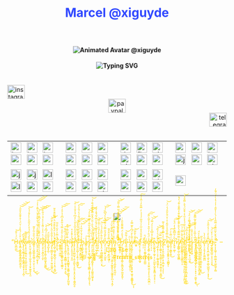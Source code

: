 <div align="center" style="color:rgb(48,72,255);">

# Marcel @xiguyde

</div>

###

<br clear="both">
<div align="center">
  <h4>
    <img src="https://raw.githubusercontent.com/xiguyde/xiguyde/ce588eb9e237f1dece59b12c92faf3e58729a868/assets/animated_avatar.svg" alt="Animated Avatar @xiguyde"/>
  </h4>
</div>
<div align="center">
  <h4>
    <img src="https://readme-typing-svg.herokuapp.com?font=Jetbrains+mono&size=16&duration=6400&color=6448ff&center=true&vCenter=true&width=560&lines=If+you+are+looking+for+an+open-minded,+creative+programmer,;..with+the+aim+to+build+optimized+applications,..;..+from+backend+to+frontend,+over+Web+to+Desktop,..;..then+I'm+ready+to+provide+solutions..;..relating+to+any+kind+of+programming+language..;..Let+me+know,+if+you+got+an+idea..;..and+we+will+find+an+adequate+solution+!;" alt="Typing SVG"/>
  </h4>
</div>
<br clear="both">
<div align="center">
<div align="left">
  <a href="https://instagram.com/yyscript" target="_blank">
    <img src="https://raw.githubusercontent.com/maurodesouza/profile-readme-generator/master/src/assets/icons/social/instagram/default.svg" width="40" height="32" alt="instagram logo"  />
  </a>
</div>
<div align="center">
  <a href="https://paypal.me/cellbolz" target="_blank">
    <img src="https://raw.githubusercontent.com/maurodesouza/profile-readme-generator/master/src/assets/icons/social/paypal/default.svg" width="40" height="32" alt="paypal logo"  />
  </a>
</div>
<div align="right">
  <a href="https://t.me/return_success" target="_blank">
    <img src="https://raw.githubusercontent.com/maurodesouza/profile-readme-generator/master/src/assets/icons/social/telegram/default.svg" width="40" height="32" alt="telegram logo"  />
  </a>
</div>
</div>

<br clear="both">
<table align="center">
<tr>
<td><img src="https://skillicons.dev/icons?i=babel" height="24" alt="babel logo"  />
  <img width="4" />
  <img src="https://skillicons.dev/icons?i=bash" height="24" alt="bash logo"  />
  <img width="4" />
  <img src="https://skillicons.dev/icons?i=bootstrap" height="24" alt="bootstrap logo"  />
  <img width="4" />
  <img src="https://skillicons.dev/icons?i=c" height="24" alt="c logo"  />
  <img width="4" />
  <img src="https://skillicons.dev/icons?i=react" height="24" alt="react logo"  />
  <img width="4" />
  <img src="https://skillicons.dev/icons?i=regex" height="24" alt="regex logo"  />
  <img width="4" />
</td>
<td>
  <img src="https://skillicons.dev/icons?i=cmake" height="24" alt="cmake logo"  />
  <img width="4" />
  <img src="https://skillicons.dev/icons?i=cpp" height="24" alt="cplusplus logo"  />
  <img width="4" />
  <img src="https://skillicons.dev/icons?i=cs" height="24" alt="csharp logo"  />
  <img width="4" />
  <img src="https://skillicons.dev/icons?i=css" height="24" alt="css3 logo"  />
  <img width="4" />
  <img src="https://skillicons.dev/icons?i=rust" height="24" alt="rust logo"  />
  <img width="4" />
  <img src="https://skillicons.dev/icons?i=sass" height="24" alt="sass logo"  />
  <img width="4" />
</td>
<td>  <img src="https://skillicons.dev/icons?i=dotnet" height="24" alt="dot-net logo"  />
  <img width="4" />
  <img src="https://skillicons.dev/icons?i=flutter" height="24" alt="flutter logo"  />
  <img width="4" />
  <img src="https://skillicons.dev/icons?i=git" height="24" alt="git logo"  />
  <img width="4" />
  <img src="https://skillicons.dev/icons?i=github" height="24" alt="github logo"  />
  <img width="4" />
  <img src="https://skillicons.dev/icons?i=sqlite" height="24" alt="sqlite logo"  />
  <img width="4" />
  <img src="https://skillicons.dev/icons?i=svg" height="24" alt="svg logo"  />
  <img width="4" />
</td>

<td>
  <img src="https://skillicons.dev/icons?i=go" height="24" alt="go logo"  />
  <img width="4" />
  <img src="https://skillicons.dev/icons?i=gtk" height="24" alt="gtk logo"  />
  <img width="4" />
  <img src="https://skillicons.dev/icons?i=html" height="24" alt="html5 logo"  />
  <img width="4" />
  <img src="https://skillicons.dev/icons?i=js" height="24" alt="javascript logo"  />
  <img width="4" />
  <img src="https://skillicons.dev/icons?i=ts" height="24" alt="typescript logo"  />
  <img width="4" />
  <img src="https://skillicons.dev/icons?i=visualstudio" height="24" alt="visualstudio logo"  />
  <img width="4" />
</td>
</tr>
<tr>
<td>
  <img src="https://skillicons.dev/icons?i=java" height="24" alt="java logo"  />
  <img width="4" />
  <img src="https://skillicons.dev/icons?i=jquery" height="24" alt="jquery logo"  />
  <img width="4" />
  <img src="https://skillicons.dev/icons?i=linux" height="24" alt="linux logo"  />
  <img width="4" />
  <img src="https://skillicons.dev/icons?i=lua" height="24" alt="lua logo"  />
  <img width="4" />
  <img src="https://skillicons.dev/icons?i=vscode" height="24" alt="vscode logo"  />
  <img width="4" />
  <img src="https://skillicons.dev/icons?i=wasm" height="24" alt="webassembly logo"  />
  <img width="4" />
  </td>
<td>
<img src="https://skillicons.dev/icons?i=md" height="24" alt="markdown logo"  />
  <img width="4" />
  <img src="https://skillicons.dev/icons?i=mongodb" height="24" alt="mongodb logo"  />
  <img width="4" />
  <img src="https://skillicons.dev/icons?i=neovim" height="24" alt="neovim logo"  />
  <img width="4" />
  <img src="https://skillicons.dev/icons?i=mysql" height="24" alt="mysql logo"  />
  <img width="4" />
  <img src="https://skillicons.dev/icons?i=nginx" height="24" alt="nginx logo"  />
  <img width="4" />
  <img src="https://skillicons.dev/icons?i=nim" height="24" alt="nim logo"  />
  <img width="4" />
  </td>
<td>
  <img src="https://skillicons.dev/icons?i=nodejs" height="24" alt="nodejs logo"  />
  <img width="4" />
  <img src="https://skillicons.dev/icons?i=perl" height="24" alt="perl logo"  />
  <img width="4" />
<img src="https://skillicons.dev/icons?i=php" height="24" alt="php logo"  />
  <img width="4" />
  <img src="https://skillicons.dev/icons?i=powershell" height="24" alt="powershell logo"  />
  <img width="4" />
  <img src="https://skillicons.dev/icons?i=py" height="24" alt="python logo"  />
  <img width="4" />
  <img src="https://skillicons.dev/icons?i=qt" height="24" alt="qt logo"  />
  <img width="4" />

</td>
<td>  <img src="https://skillicons.dev/icons?i=webpack" height="24" alt="webpack logo"  />
  <img width="4" /></td>
</tr>
</table>

###

<br clear="both">
<div align="center">
  <img src="https://profile-counter.glitch.me/xiguyde/count.svg" />
</div>
<br clear="both">

###

<div align="center">
  <p align="center" style="color:gold;">“H̷̨̲̪̫̪̑̈́͗͒̂͜͝é̶̢̛͓͇͔͚̙̳̬͇̝͇̱̺̺̬̲̮̼͛͒̍͑́́̀̾͗̆̈́̍͒̍͊͋̽̑̋͐̕͝͠͝͝ͅ ̸̧̡̢̫͉͖͇̩̥̯̻͎͇̭͇͓̯̬͉̟͉͎̪̽͐̐͆̚͠͝ͅw̵̢̢̟̟̫̠̭̻̯̩͕̘͙̲̱̠̲̮̝͙̠̮̤̏̀͂̆̾̃͜h̷̨͙̤̫̖̖͍̳̠̟̩͖͓̬̦̟̗̱̟͖̥̬̩̟̰̑̎́̈́̈́̉̊̀̉̃͋̀̀̀̓̂́́̓͘̕͘͘͝o̴̻͓̗͙͖̠̳̝̬̤͇̠̜̟̤̙̩̩̮̣̞̔́͋̎͗̃̓̎̃͜͜ͅ ̸̧̨̡̧̧̛̥̝͙͖̤̩̰̞͓̍͋̂̄͋͂̐̒́͂̇́̊͛͂̊̊̆͑͐͌̍̍̾͑̕͠͠͠͝ͅd̷̨̛̥̞̦̖̗̬̯̥͈̖̗̾̈́̋͊̃͑̉̌͋̌̀̉͆͊̇̅̀̓͘͝͝͝e̸̢̠̘̥̟͙̪̙̼͎̫̙͂̂͑͛̇̈̾̾̇͌̍͐̓̓͒̇̉͋̒̚͝͝͠f̵̢̨̢̥͔̬̝͚̣̹̻̼͚̝̭̰̮̻͒̏̄͑̈́͆̂̔͜͜͝͝ę̵̨̺̞̟̪̜̐̊͂͂̈́ą̶͍͓͉̪̳̤̝̜̯̰̝͙̦̫͈̫̼͚͔͕̍̾̌̑̋̾̋̀̇̀̽͗̀̎̋̕͜͜͝͝t̸̨̛̛͉̪̟̼̺̘̦͇̭̺͉̜̠͓̣̙͍͙͚̔̈́́̾̈́̄̐̋̐̎̈͛̿̈̃̋̐̐͂͘s̷̝̬͕͙͉̅́̽̿̓̓͋̀̂̈͂̚͘ ̴̛̰͇̥̻͉̣̣͖͖ơ̵̧̧̛̱̼͕͈̭̲͔̳͇̖̺̙͓͉̺̳̝͂̍̋̔͛̑̎̍̿́͐͋̎̾͆̑͛͛͒̒͐͝͠͠t̴̨̡̧̨̧͇̮̠̖͙͇̲̻̠̮͍̝͉̭͎͙̫̔̀̈́̇̅͐͋͜͠͠ḩ̵̢̨͍̱̦͓̪̦̣̬͕͙͈̺̳̥̟̬̰͇̜͖̼̬̟̞̙̺̫͈̿̍͌͆̿͑́̓̕ͅę̶̡̨͔̟̬̝͎̖͔͙̼̉͛̔̌̽̒̊̚ř̶̡̡̨̡̡̛̛̛̯̫̻̺̘͔̰͔̫̪̙̘͙̤͍͔̞̭͕͎̮̟͔̳̗̲̯͒́̂̔̊̎̓̅̽̒̆͛̓̒͆̉̔̽̂͐̇̇̂̚͝ͅş̵̨̛̛͍͍̯̺͎̠̖̝͍͉̹͈̳̺̥̉̈́̔̄͋͂̏̔̓̊̅͘͜͝͠͠ ̴̧̡̛̛̯͇͖̦̮̭̻̫͍̲̏̽̆̒̍͒̈́̔͐́̈́̎̈́͂̍́̓́̑̒͛͘͠͠h̷͍̟͉̳͓̫̞͙͖̫͎̯̊̉́̆̓̋͋̓̈͘͝͝͝͝ͅa̶̳̗̩̼̠̯̬̩̩͛̾͠ş̷̨̢̨̧̡͖̖̦͖̱͕̘̙͈̟͉̻̻͎͙̖̖̘͈̲͈̩̗̟͉̍̈̔̓͆̿͊̌͐̅͂̍́̈͊̈̃̆͛̓͘͘͘͝͝͝ ̴̧̛̥̙̣̗̭͕̘̲̙̫̗͓̱̪̥̥̜̜̘͓̫̳͈͈͖̬̞̟͒̉̏̈̃̊̒̈́̊̑͗̈̄̈́̂̌̄̿̽̓͊̆́͊̇́̇̚͝s̸̛͔̦̩̩̙͉̖̓̔̍̓̌͛̎͝t̷̛̝͍̤͉͖̩͖͎́́͛̔̑̔̌͑̂̈́̐̄̿͑̃́̌̾̍̄́͘͜r̷̨̘͉̙̰̆̏̀̔̂̀̒̑̔̇̇͂̂̿͝è̴̢̛̞̝̤̩̥̪̻̰̻̳͕͇̹̤͙͋͂̀̋̋̊́́͐̈̈͜͝͠͝͠n̷̡̠̹̣̜̠͚̠͉͔͔̬̆̃̀̌̂́̎̄̿̈́̇͌̈́̄̍̀́̋͆̏́́͝͠g̶̢̛̲̖̦͎͉̞̲͎̯͖̠̩̿̊͒̈̐͒̃ţ̵̧̛̛͚̠̠̤̙̖̹͉̦͙͚͕̗͚̬̲̙͈͕̰͖̬̬̙̪̣̘͙̼̗̓̈́̾̿̈̌̐̌̈́̕͠h̴̡̡̪͈̲̼̭̬̮̮͔̠̰̬͉̞̲̝̬̙̣͍͖͎̋͋͑̽̌̊̿͑͛͐̊̐͑͂̈́͘ͅ.̷̛̤̦͌̌̓͛̓̏̉̐̂̊͗͆̓̊͊̊͒̔̅̿̇̇͂͂̚̚̕͝͝ ̶̛̛̭̭͈͕̻̦̗̀̿͊̀͛̊̓̑̐̓͌͗͑̓̃̋͘̚͝͝͝͝͠Ḧ̵̡̦̰̝͔͈̝̱̠̤̘̬͕̳̹̮̖͇̬̠̲̗͖̼̝̭͍́̉̄̓̈́̈͌͌̑̑̋̀͗̕ͅȩ̷̰̤̣͉̦̹̤̥͆͐͗̃̋̎͝ͅ ̴̢̼̝̰̗̥̜̬̪̟̯̤̙͇͈͔̘̻̙̯͎̾̈͗w̷̧̢̡͚͙̙̜͉̞̟͉͙̼̠͎̠͙͓̥̭̟͖̤̥͓̳̻̥̥͑̎͂̀͒̈́͆͛̂̅̿̓̕̕͘͜ͅͅh̴͚̟̎̐̀͋̃̅̚͘͝ǒ̸̪͕̖͕͈͎̜͎̺͈̩̞͖͓ ̵̛̞̜͔̀̄̍̆̐̋̊̐̇̅̒̈́̋̅̈́́́́̇̒̿͋̒͗̅̾̉̈͘͘̚͠ḑ̷̖͙͔̩͔̳̥̲̙͔͎̮̺̺̀́̑͘e̸̢̡̢̡͇̜͔̻͔̜͓̙̣͔̥̫͍̮̼͕̞̙̙͎̤͓̪̮̪̤̤̽͛̈́̆̍̒̍̋͒̓̓͛̄͂̀̈͊͘̕͠͠f̴̤̗͔̠͎̄̆̓̊̅͆̊̍̍̾́̿́͝͝ë̴̙̼̫̼̬̰̟̦͚̗͔̜̤̖̺͖̙̫̬̱͙̬̻̤͉͍̝͓̠͕̣͊ą̷̧̲͙̞̜̹͕͓̦̫͚̝͖͚̘̙̓̃̊́̓̒̏̑̚͝͝ͅṫ̶̢̡̨͚̲̦̟̞̮̮̤͇͕̩͎̮͍̣͇͕͈̠̩͍̻̼͆̿̈͜͝s̷̢̨̢̧̜͍̼͙̲͖̙͕̙͎̻̮̥̜̘̝͛̇̊̔̿̓͌͌͗̌͂ͅͅ ̸͚͆h̶̝͚̘̹̟͈͙͚̱̼͕̜͉̻̻̟̓͊̿͒̋̉̾̆͂̒̊͗̽̈̌̀͋̑́̒̈́̇̚͝ͅȉ̸̡̼̘̦̰̳͓̝͍̈́̿̀͛͗͘͜͠ḿ̷̢͍̱̜̼̲̏̀̇̃̅͆͊̋̔̒̈́͒̚̚͠͝͝ͅs̸̡̭̳̻̖͖̹̪̯̖͇̻͒̿̿̅͊́̓̄̌̇͊͊̓̅͐̐͊͛͐̃͊̐͗͊́̔́̽̕e̷̩̪̼̬̭̳͇̝̗̝͙͓̻̥̦̝̊̎͗͊̀̿͗́͗͆̚͘l̸̡̫͈̖͇̞̱̘̱͉̬̻̞͖̳̙͍̼̠͈̪̣̻͉͉̭̞̲̪̮̯̔̒̂̾̃̈́͐̑͂́́̒̾̃͛̾͛̄̌̈́̍̄̀̿̌̒̊͜͝f̴̢̧̢̥̠̳͖̳̱̫̘̼̗̯̭͈̥̯͍̝̖̖̪̮͙͍̣̦̠̳̐́̀͐͐̅̒̕̚͝͝͠͠ͅ ̵̛̪̩͔͎̟̋̀͋̎̈́̒̇̓͌̒̿̉́̈́́̚͘͜͝͝ͅì̵̱̪̟̫̻̞̞̠͙̠͉̪͙̼̊̽̒̍̀́̉͒̅̈̂̀͜s̵̡͈͍͍͍͎͖̩̔̓̔̾̌͋ ̴̢̡̡͈̪͖̯̩̻̰͇̯͇̩̰̟̤̝̗͕͙̠̟̣̠̫̼̮̖͙̲̊̅́̓̅̎̍̇́̒͌͋̌̃̿͊̑͘̕͜͝͠͝ͅs̷̨͍̪̠̖̤͇̲̞̺͙̪͙͔̫̐̀t̴̢̢͖̣̝̣̭͙͕̯̘͇̦͚͚͉̱̫̮̖͇̮̞͇̋͊̓̊̈́ṛ̷̢̡̢̺͚̝̬̘̖͎̠̹͇̮̞͔̥̣̞̟̊̏̅͜ǫ̷̦̠͙̱͉͎̙̱͚̫̪̪͑̃̍̓̀̕̕͘̕n̷̡̧̨̢̧̪̤͖̙̖̼̥̣̬̣̻̖̺̪̭̘̠͔͓͓̦̿̊̀̊͗͗̉̓̋̎̔̕̕͘͘͜͠͝g̶͎̲͍̻͍̲͖̹̞͓̤͕̠̥̱̅̈́̇͐̀̆̈́͜͝.̴̥̟͙͓͖͈̹̦̦͇̤͇͕̥̪͉͚͔̙̻͊̈́̂̌͐͂̅̿̌́̿̅̉̾́̀͑̾̌͊͑̒̒̉̓̀̇́̈́͊̓̚̚” – Lao Tse<br>
🌐->💓 = ✅; #𝖗𝖊𝖙𝖚𝖗𝖓_𝖘𝖚𝖈𝖈𝖊𝖘𝖘</p>
</div>

###
